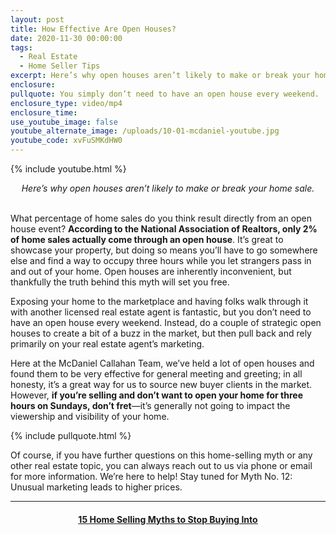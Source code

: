 ```yaml
---
layout: post
title: How Effective Are Open Houses?
date: 2020-11-30 00:00:00
tags:
  - Real Estate
  - Home Seller Tips
excerpt: Here’s why open houses aren’t likely to make or break your home sale.
enclosure:
pullquote: You simply don’t need to have an open house every weekend.
enclosure_type: video/mp4
enclosure_time:
use_youtube_image: false
youtube_alternate_image: /uploads/10-01-mcdaniel-youtube.jpg
youtube_code: xvFuSMKdHW0
---
```


{% include youtube.html %}

<center><em>Here&rsquo;s why open houses aren&rsquo;t likely to make or break your home sale.</em></center>

<br>What percentage of home sales do you think result directly from an open house event? **According to the National Association of Realtors, only 2% of home sales actually come through an open house**. It’s great to showcase your property, but doing so means you’ll have to go somewhere else and find a way to occupy three hours while you let strangers pass in and out of your home. Open houses are inherently inconvenient, but thankfully the truth behind this myth will set you free.

Exposing your home to the marketplace and having folks walk through it with another licensed real estate agent is fantastic, but you don’t need to have an open house every weekend. Instead, do a couple of strategic open houses to create a bit of a buzz in the market, but then pull back and rely primarily on your real estate agent’s marketing.

Here at the McDaniel Callahan Team, we’ve held a lot of open houses and found them to be very effective for general meeting and greeting; in all honesty, it’s a great way for us to source new buyer clients in the market. However, **if you’re selling and don’t want to open your home for three hours on Sundays, don’t fret**—it’s generally not going to impact the viewership and visibility of your home.

{% include pullquote.html %}

Of course, if you have further questions on this home-selling myth or any other real estate topic, you can always reach out to us via phone or email for more information. We’re here to help\! Stay tuned for Myth No. 12: Unusual marketing leads to higher prices.

---

<center><h4><u><strong><a target="_blank" href="https://www.youtube.com/playlist?list=PL4Ay_MVLm6QGE37Lr8a94OqNrVBj-zDIw">15 Home Selling Myths to Stop Buying Into</a></strong></u></h4></center>